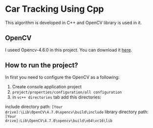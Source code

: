 # Car Tracking Using Cpp
This algorithm is developed in C++ and OpenCV library is used in it.

## OpenCV
I useed Opencv-4.6.0 in this project. You can download it [here](https://opencv.org/releases/).

## How to run the project?
In first you need to configure the OpenCV as a following:

1. Create console application project
2. <code>project/properties/configuration/all configuration</code>
3. in <code>vc++ directories</code> tab add this directories:

include directory path: <code>[Your drive]:\Lib\OpenCV\4.7.0\opencv\build\include</code>
library directory path: <code>[Your drive]:Lib\OpenCV\4.7.0\opencv\build\x64\vc16\lib</code>
